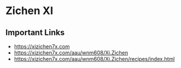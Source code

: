 # Zichen XI

## Important Links

- https://xizichen7x.com
- https://xizichen7x.com/aau/wnm608/Xi.Zichen
- https://xizichen7x.com/aau/wnm608/Xi.Zichen/recipes/index.html
